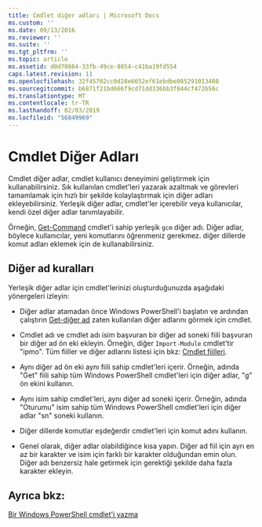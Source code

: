 ```yaml
---
title: Cmdlet diğer adları | Microsoft Docs
ms.custom: ''
ms.date: 09/13/2016
ms.reviewer: ''
ms.suite: ''
ms.tgt_pltfrm: ''
ms.topic: article
ms.assetid: d0d70864-33fb-49ce-8054-c41ba19fd554
caps.latest.revision: 11
ms.openlocfilehash: 32f45702cc0d28e6652ef61ebdbe085291013408
ms.sourcegitcommit: b6871f21bd666f9cd71dd336bb3f844cf472b56c
ms.translationtype: MT
ms.contentlocale: tr-TR
ms.lasthandoff: 02/03/2019
ms.locfileid: "56849969"
---
```

# <a name="cmdlet-aliases"></a>Cmdlet Diğer Adları

Cmdlet diğer adlar, cmdlet kullanıcı deneyimini geliştirmek için kullanabilirsiniz. Sık kullanılan cmdlet'leri yazarak azaltmak ve görevleri tamamlamak için hızlı bir şekilde kolaylaştırmak için diğer adları ekleyebilirsiniz. Yerleşik diğer adlar, cmdlet'ler içerebilir veya kullanıcılar, kendi özel diğer adlar tanımlayabilir.

Örneğin, [Get-Command](/powershell/module/microsoft.powershell.core/get-command) cmdlet'i sahip yerleşik `gcm` diğer adı. Diğer adlar, böylece kullanıcılar, yeni komutlarını öğrenmeniz gerekmez. diğer dillerde komut adları eklemek için de kullanabilirsiniz.

## <a name="alias-guidelines"></a>Diğer ad kuralları

Yerleşik diğer adlar için cmdlet'lerinizi oluşturduğunuzda aşağıdaki yönergeleri izleyin:

- Diğer adlar atamadan önce Windows PowerShell'i başlatın ve ardından çalıştırın [Get-diğer ad](/powershell/module/Microsoft.PowerShell.Utility/Get-Alias) zaten kullanılan diğer adlarını görmek için cmdlet.

- Cmdlet adı ve cmdlet adı isim başvuran bir diğer ad soneki fiili başvuran bir diğer ad ön eki ekleyin. Örneğin, diğer `Import-Module` cmdlet'tir "ipmo". Tüm fiiller ve diğer adlarını listesi için bkz: [Cmdlet fiilleri](./approved-verbs-for-windows-powershell-commands.md).

- Aynı diğer ad ön eki aynı fiili sahip cmdlet'leri içerir. Örneğin, adında "Get" fiili sahip tüm Windows PowerShell cmdlet'leri için diğer adlar, "g" ön ekini kullanın.

- Aynı isim sahip cmdlet'leri, aynı diğer ad soneki içerir. Örneğin, adında "Oturumu" isim sahip tüm Windows PowerShell cmdlet'leri için diğer adlar "sn" soneki kullanın.

- Diğer dillerde komutlar eşdeğerdir cmdlet'leri için komut adını kullanın.

- Genel olarak, diğer adlar olabildiğince kısa yapın. Diğer ad fiil için ayrı en az bir karakter ve isim için farklı bir karakter olduğundan emin olun. Diğer adı benzersiz hale getirmek için gerektiği şekilde daha fazla karakter ekleyin.

## <a name="see-also"></a>Ayrıca bkz:

[Bir Windows PowerShell cmdlet'i yazma](./writing-a-windows-powershell-cmdlet.md)
